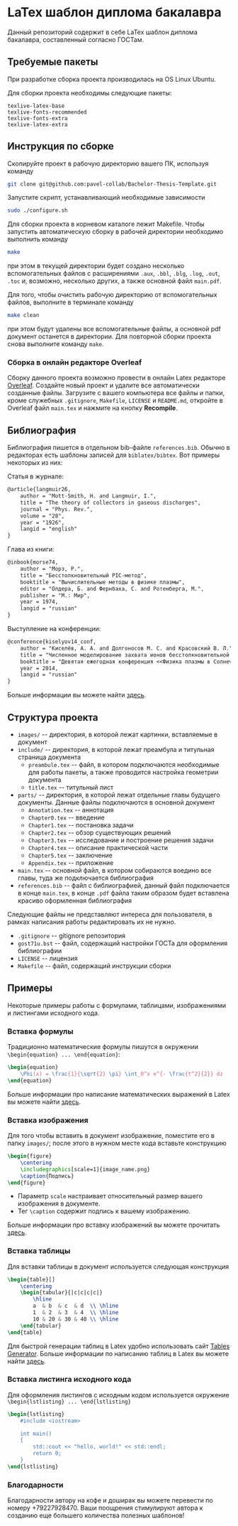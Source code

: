 # LaTex шаблон диплома бакалавра

Данный репозиторий содержит в себе LaTex шаблон диплома бакалавра, составленный
согласно ГОСТам.

## Требуемые пакеты

При разработке сборка проекта производилась на OS Linux Ubuntu.

Для сборки проекта необходимы следующие пакеты:
```
texlive-latex-base
texlive-fonts-recommended
texlive-fonts-extra
texlive-latex-extra
```

## Инструкция по сборке

Скопируйте проект в рабочую директорию вашего ПК, используя команду
```bash
git clone git@github.com:pavel-collab/Bachelor-Thesis-Template.git
```

Запустите скрипт, устанавливающий необходимые зависимости
```bash
sudo ./configure.sh
```

Для сборки проекта в корневом каталоге лежит Makefile.
Чтобы запустить автоматическую сборку в рабочей директории необходимо выполнить
команду
```bash
make
```
при этом в текущей директории будет создано несколько вспомогательных файлов с
расширениями `.aux`, `.bbl`, `.blg`, `.log`, `.out`, `.toc` и, возможно,
несколько других, а также основной файл `main.pdf`.

Для того, чтобы очистить рабочую директорию от вспомогательных файлов, выполните
в терминале команду
```bash
make clean
```
при этом будут удалены все вспомогательные файлы, а основной pdf документ
останется в директории. Для повторной сборки проекта снова выполните команду
`make`.

### Сборка в онлайн редакторе Overleaf

Сборку данного проекта возможно провести в онлайн Latex редакторе
[Overleaf](https://ru.overleaf.com/login). Создайте новый проект и удалите все
автоматически созданные файлы. Загрузите с вашего компьютера все файлы и
папки, кроме служебных `.gitignore`, `Makefile`, `LICENSE` и `README.md`,
откройте в Overleaf файл `main.tex` и нажмите на кнопку __Recompile__.

## Библиография

Библиография пишется в отдельном bib-файле `references.bib`.
Обычно в редакторах есть шаблоны записей для `biblatex/bibtex`. Вот примеры
некоторых из них:

Статья в журнале:
```tex
@article{langmuir26,
    author = "Mott-Smith, H. and Langmuir, I.",
    title = "The theory of collectors in gaseous discharges",
    journal = "Phys. Rev.",
    volume = "28",
    year = "1926",
    langid = "english"
}
```

Глава из книги:
```tex
@inbook{morse74,
    author = "Морз, Р.",
    title = "Бесстолкновительный PIC-метод",
    booktitle = "Вычислительные методы в физике плазмы",
    editor = "Олдера, Б. and Фернбаха, С. and Ротенберга, М.",
    publisher = "М.: Мир",
    year = 1974,
    langid = "russian"
}
```

Выступление на конференции:
```tex
@conference{kiselyov14_conf,
    author = "Киселёв, А. А. and Долгоносов М. С. and Красовский В. Л.",
    title = "Численное моделирование захвата ионов бесстолкновительной плазмы электрическим полем поглощающей сферы",
    booktitle = "Девятая ежегодная конференция <<Физика плазмы в Солнечной системе>>",
    year = 2014,
    langid = "russian"
}
```

Больше информации вы можете найти
[здесь](https://en.wikibooks.org/wiki/LaTeX/Bibliography_Management#BibTeX).

## Структура проекта

- `images/` -- директория, в которой лежат картинки, вставляемые в документ
- `include/` -- директория, в которой лежат преамбула и титульная страница
  документа
    - `preambule.tex` -- файл, в котором подключаются необходимые для работы
      пакеты, а также проводится настройка геометрии документа
    - `title.tex` -- титульный лист
- `parts/` -- директория, в которой лежат отдельные главы будущего документы.
  Данные файлы подключаются в основной документ
    - `Annotation.tex` -- аннотация
    - `Chapter0.tex` -- введение
    - `Chapter1.tex` -- постановка задачи
    - `Chapter2.tex` -- обзор существующих решений
    - `Chapter3.tex` -- исследование и построение решения задачи
    - `Chapter4.tex` -- описание практической части
    - `Chapter5.tex` -- заключение
    - `Appendix.tex` -- приложение
- `main.tex` -- основной файл, в котором собираются воедино все главы, туда же
  подключается библиография
- `references.bib` -- файл с библиографией, данный файл подключается в конце
  `main.tex`, в конце `.pdf` файла таким образом будет вставлена красиво
   оформленная библиография

Следующие файлы не представляют интереса для пользователя, в рамках написания
работы редактировать их не нужно.

- `.gitignore` -- gitignore репозитория
- `gost71u.bst` -- файл, содержащий настройки ГОСТа для оформления библиографии
- `LICENSE` -- лицензия
- `Makefile` -- файл, содержащий инструкции сборки

## Примеры

Некоторые примеры работы с формулами, таблицами, изображениями и листингами
исходного кода.

### Вставка формулы

Традиционно математические формулы пишутся в окружении
`\begin{equation} ... \end{equation}`:
```tex
\begin{equation}
    \Phi(x) = \frac{1}{\sqrt{2} \pi} \int_0^x e^{- \frac{t^2}{2}} dz
\end{equation}
```

Больше информации про написание математических выражений в Latex вы можете
найти [здесь](https://www.overleaf.com/learn/latex/Mathematical_expressions).

### Вставка изображения

Для того чтобы вставить в документ изображение, поместите его в папку
`images/`; после этого в нужном месте кода вставьте конструкцию
```tex
\begin{figure}
    \centering
    \includegraphics[scale=1]{image_name.png}
    \caption{Подпись}
\end{figure}
```

- Параметр `scale` настраивает относительный размер вашего изображения в
  документе.
- Тег `\caption` содержит подпись к вашему изображению.

Больше информации про вставку изображений вы можете прочитать
[здесь](https://ru.overleaf.com/learn/latex/Inserting_Images).

### Вставка таблицы

Для вставки таблицы в документ используется следующая конструкция
```tex
\begin{table}[]
    \centering
    \begin{tabular}{|c|c|c|c|}
        \hline
        a  & b  & c  & d  \\ \hline
        1  & 2  & 3  & 4  \\ \hline
        10 & 20 & 30 & 40 \\ \hline
    \end{tabular}
\end{table}
```

Для быстрой генерации таблиц в Latex удобно использовать сайт
[Tables Generator](https://www.tablesgenerator.com/). Больше информации по
написанию таблиц в Latex вы можете найти
[здесь](https://www.overleaf.com/learn/latex/Tables).

### Вставка листинга исходного кода

Для оформления листингов с исходным кодом используется окружение
`\begin{lstlisting} ... \end{lstlisting}`

```tex
\begin{lstlisting}
    #include <iostream>

    int main()
    {
        std::cout << "hello, world!" << std::endl;
        return 0;
    }
\end{lstlisting}
```

### Благодарности

Благодарности автору на кофе и доширак вы можете перевести по номеру +79227928470.
Ваши поощрения стимулируют автора к созданию еще большего количества полезных шаблонов!
